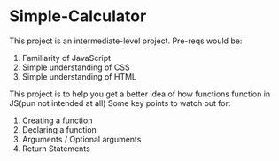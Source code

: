 # Simple-Calculator

This project is an intermediate-level project.
Pre-reqs would be:
1. Familiarity of JavaScript
2. Simple understanding of CSS
3. Simple understanding of HTML

This project is to help you get a better idea of how functions function in JS(pun not intended at all)
Some key points to watch out for:
1. Creating a function
2. Declaring a function
3. Arguments / Optional arguments
4. Return Statements
